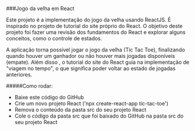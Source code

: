 ###Jogo da velha em React

Este projeto é a implementação do jogo da velha usando ReactJS. É inspirado no projeto de tutorial do site próprio do React. O objetivo deste projeto foi fazer uma revisão dos fundamentos do React e explorar alguns conceitos, como o controle de estados. 

A aplicação torna possível jogar o jogo da velha (Tic Tac Toe), finalizando quando houver um ganhador ou não houver mais jogadas disponíveis (empate). Além disso , o tutorial do site do React guia na implementação de "viagem no tempo", o que significa poder voltar ao estado de jogadas anteriores.

#####Como rodar:
- Baixe este código do GitHub
- Crie um novo projeto React ('npx create-react-app tic-tac-toe')
- Remova o conteúdo da pasta src do seu projeto React
- Cole o código da pasta src que foi baixado do GitHub na pasta src do seu projeto React